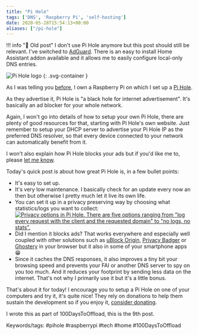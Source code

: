 ```yaml
---
title: "Pi Hole"
tags: ['DNS', 'Raspberry Pi', 'self-hosting']
date: 2020-05-28T15:54:13+00:00
aliases: ["/pi-hole"]
---
```

!!! info "👴 Old post"
    I don't use Pi Hole anymore but this post should still be relevant. I've switched to [AdGuard](https://adguard.com/en/welcome.html). There is an easy to install Home Assistant addon available and it allows me to easily configure local-only DNS entries.


![Pi Hole logo](/attachments/11/original/)
{: .svg-container }

As I was telling you [before](https://gabnotes.org/raspberry-pi), I own a Raspberry Pi on which I set up a [Pi Hole](https://pi-hole.net/).

As they advertise it, Pi Hole is "a black hole for internet advertisement". It's basically an ad blocker for your whole network.<!--more-->

Again, I won't go into details of how to setup your own Pi Hole, there are plenty of good resources for that, starting with Pi Hole's own website. Just remember to setup your DHCP server to advertise your Pi Hole IP as the preferred DNS resolver, so that every device connected to your network can automatically benefit from it.

I won't also explain how Pi Hole blocks your ads but if you'd like me to, please [let me know](/about-me).

Today's quick post is about how great Pi Hole is, in a few bullet points:

* It's easy to set up.
* It's very low maintenance. I basically check for an update every now an then but otherwise I pretty much let it live its own life.
* You can set it up in a privacy preserving way by choosing what statistics/logs you want to collect:
[![Privacy options in Pi Hole. There are five options ranging from "log every request with the client and the requested domain" to "no logs, no stats".](/attachments/10/processed/)](/attachments/10/original/)
* Did I mention it blocks ads? That works everywhere and especially well coupled with other solutions such as [uBlock Origin](https://addons.mozilla.org/en-US/firefox/addon/ublock-origin/), [Privacy Badger](https://addons.mozilla.org/en-US/firefox/addon/privacy-badger17/) or [Ghostery](https://addons.mozilla.org/en-US/firefox/addon/ghostery/) in your browser but it also in some of your smartphone apps 😁
* Since it caches the DNS responses, it also improves a tiny bit your browsing speed and prevents your FAI or another DNS server to spy on you too much. And it reduces your footprint by sending less data on the internet. That's not why I primarily use it but it's a little bonus.

That's about it for today! I encourage you to setup a Pi Hole on one of your computers and try it, it's quite nice! They rely on donations to help them sustain the development so if you enjoy it, [consider donating](https://docs.pi-hole.net/#pi-hole-is-free-but-powered-by-your-support).

I wrote this as part of 100DaysToOffload, this is the 9th post.

Keywords/tags:
#pihole #raspberrypi #tech #home #100DaysToOffload
